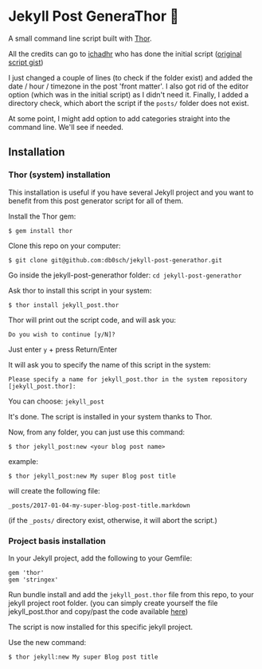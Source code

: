 Jekyll Post GeneraThor :hammer:
===============================

A small command line script built with [Thor](http://whatisthor.com/).

All the credits can go to [ichadhr](https://github.com/ichadhr) who has done the initial script ([original script gist](https://gist.github.com/ichadhr/0b4e35174c7e90c0b31b))

I just changed a couple of lines (to check if the folder exist) and added the date / hour / timezone in the post 'front matter'.
I also got rid of the editor option (which was in the initial script) as I didn't need it.
Finally, I added a directory check, which abort the script if the `posts/` folder does not exist.

At some point, I might add option to add categories straight into the command line. We'll see if needed.

## Installation

### Thor (system) installation

This installation is useful if you have several Jekyll project and you want to benefit from this post generator script for all of them.

Install the Thor gem:
```
$ gem install thor
```

Clone this repo on your computer:
```
$ git clone git@github.com:db0sch/jekyll-post-generathor.git
```

Go inside the jekyll-post-generathor folder: `cd jekyll-post-generathor`

Ask thor to install this script in your system:
```
$ thor install jekyll_post.thor
```

Thor will print out the script code, and will ask you:

```
Do you wish to continue [y/N]?
```

Just enter `y` + press Return/Enter

It will ask you to specify the name of this script in the system:

```
Please specify a name for jekyll_post.thor in the system repository [jekyll_post.thor]:
```

You can choose: `jekyll_post`

It's done.
The script is installed in your system thanks to Thor.

Now, from any folder, you can just use this command:

```
$ thor jekyll_post:new <your blog post name>
```

example:

```
$ thor jekyll_post:new My super Blog post title
```

will create the following file:

```
_posts/2017-01-04-my-super-blog-post-title.markdown
```

(if the `_posts/` directory exist, otherwise, it will abort the script.)


### Project basis installation

In your Jekyll project, add the following to your Gemfile:

```
gem 'thor'
gem 'stringex'
```

Run bundle install and add the `jekyll_post.thor` file from this repo, to your jekyll project root folder.
(you can simply create yourself the file jekyll_post.thor and copy/past the code available [here](https://raw.githubusercontent.com/db0sch/jekyll-post-generathor/master/jekyll_post.thor))

The script is now installed for this specific jekyll project.

Use the new command:
```
$ thor jekyll:new My super Blog post title
```
